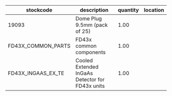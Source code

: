|stockcode|description|quantity|location|
|---------|-----------|--------|--------|
|19093|Dome Plug 9.5mm (pack of 25)|1.00||
|FD43X_COMMON_PARTS|FD43x common components|1.00||
|FD43X_INGAAS_EX_TE|Cooled Extended InGaAs Detector for FD43x units|1.00||
